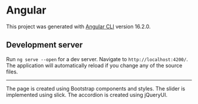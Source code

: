 # Angular

This project was generated with [Angular CLI](https://github.com/angular/angular-cli) version 16.2.0.

## Development server
Run `ng serve --open` for a dev server. Navigate to `http://localhost:4200/`. The application will automatically reload if you change any of the source files.

___

The page is created using Bootstrap components and styles. The slider is implemented using slick. The accordion is created using jQueryUI. 


